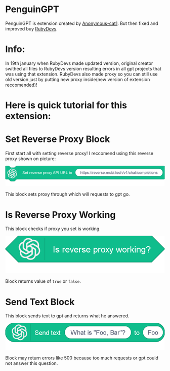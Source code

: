 # PenguinGPT
PenguinGPT is extension created by [Anonymous-cat1](https://github.com/Anonymous-cat1/WorkingTurboGPT). But then fixed and improved buy [RubyDevs](https://rubydevs.tech/).

# Info:

In 19th january when RubyDevs made updated version, original creator swithed all files to RubyDevs version resulting errors in all gpt projects that was using that extension. RubyDevs also made proxy so you can still use old version just by putting new proxy inside(new version of extension reccomended)!
# Here is quick tutorial for this extension:
# Set Reverse Proxy Block
First start all with setting reverse proxy! I reccomend using this reverse proxy shown on picture:

![set reverse block](../images/blocks/extensions/PenguinGPT/setreverse.png)

This block sets proxy through which will requests to gpt go.
# Is Reverse Proxy Working
This block checks if proxy you set is working.

![check proxy](../images/blocks/extensions/PenguinGPT/isreverseworking.png)

Block returns value of ``true`` or ``false``.
# Send Text Block
This block sends text to gpt and returns what he answered.

![send text to gpt](../images/blocks/extensions/PenguinGPT/sendtext.png)

Block may return errors like 500 because too much requests or gpt could not answer this question.
